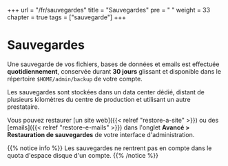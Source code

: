 +++
url = "/fr/sauvegardes"
title = "Sauvegardes"
pre = "<i class='fas fa-fw fa-history'></i> "
weight = 33
chapter = true
tags = ["sauvegarde"]
+++

# Sauvegardes

Une sauvegarde de vos fichiers, bases de données et emails est effectuée **quotidiennement**, conservée durant **30 jours**  glissant et disponible dans le répertoire `$HOME/admin/backup` de votre compte.

Les sauvegardes sont stockées dans un data center dédié, distant de plusieurs kilomètres du centre de production et utilisant un autre prestataire.

Vous pouvez restaurer [un site web]({{< relref "restore-a-site" >}}) ou des [emails]({{< relref "restore-e-mails" >}}) dans l'onglet **Avancé > Restauration de sauvegardes** de votre interface d'administration.

{{% notice info %}}
Les sauvegardes ne rentrent pas en compte dans le quota d'espace disque d'un compte.
{{% /notice %}}

